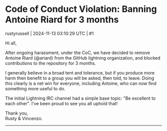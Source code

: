 # Code of Conduct Violation: Banning Antoine Riard for 3 months

rustyrussell | 2024-11-13 03:10:29 UTC | #1

Hi all,

After ongoing harassment, under the CoC, we have decided to remove Antoine Riard (@ariard) from the GitHub lightning organization, and blocked contributions to the repository for 3 months.

I generally believe in a broad tent and tolerance, but if you produce more harm then benefit to a group you will be asked, then told, to leave.  Doing this clearly is a net win for everyone, including Antoine, who can now find something more useful to do.

The initial Lightning IRC channel had a simple base topic: "Be excellent to each other".  I've been proud to see you all uphold that!

Thank you,<br>
Rusty & Vincenzo.

-------------------------

